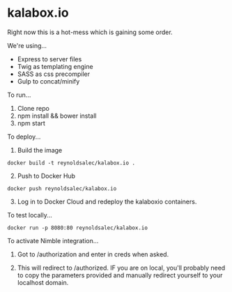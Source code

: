 # kalabox.io

Right now this is a hot-mess which is gaining some order.

We're using...

- Express to server files
- Twig as templating engine
- SASS as css precompiler
- Gulp to concat/minify

To run...
1. Clone repo
2. npm install && bower install
3. npm start


To deploy...
1. Build the image

```
docker build -t reynoldsalec/kalabox.io .
```

2. Push to Docker Hub

```
docker push reynoldsalec/kalabox.io
```

3. Log in to Docker Cloud and redeploy the kalaboxio containers.

To test locally...

```
docker run -p 8080:80 reynoldsalec/kalabox.io
```


To activate Nimble integration...

1. Got to /authorization and enter in creds when asked.

2. This will redirect to /authorized. IF you are on local, you'll probably need to copy
the parameters provided and manually redirect yourself to your localhost domain.